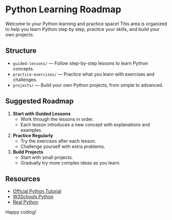 # Python Learning Roadmap

Welcome to your Python learning and practice space! This area is organized to help you learn Python step by step, practice your skills, and build your own projects.

## Structure

- `guided-lessons/` — Follow step-by-step lessons to learn Python concepts.
- `practice-exercises/` — Practice what you learn with exercises and challenges.
- `projects/` — Build your own Python projects, from simple to advanced.

## Suggested Roadmap

1. **Start with Guided Lessons**
   - Work through the lessons in order.
   - Each lesson introduces a new concept with explanations and examples.
2. **Practice Regularly**
   - Try the exercises after each lesson.
   - Challenge yourself with extra problems.
3. **Build Projects**
   - Start with small projects.
   - Gradually try more complex ideas as you learn.

## Resources
- [Official Python Tutorial](https://docs.python.org/3/tutorial/)
- [W3Schools Python](https://www.w3schools.com/python/)
- [Real Python](https://realpython.com/)

Happy coding!